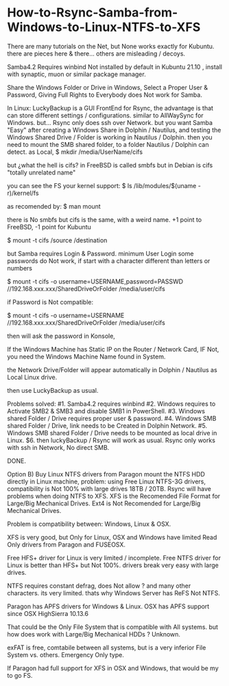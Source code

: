 # How-to-Rsync-Samba-from-Windows-to-Linux-NTFS-to-XFS

There are many tutorials on the Net,
but None works exactly for Kubuntu.
there are pieces here & there...
others are misleading / decoys.

Samba4.2
Requires winbind
Not installed by default in Kubuntu 21.10 , install with synaptic, muon or similar package manager.

Share the Windows Folder or Drive in Windows,
Select a Proper User & Password,
Giving Full Rights to Everybody does Not work for Samba.

In Linux:
LuckyBackup is a GUI FrontEnd for Rsync, the advantage is that can store different settings / configurations.
similar to AllWaySync for Windows.
but...
Rsync only does ssh over Network.
but you want Samba
"Easy"
after creating a Windows Share in Dolphin / Nautilus, and testing the Windows Shared Drive / Folder is working in Nautilus / Dolphin.
then
you need to mount the SMB shared folder, to a folder Nautilus / Dolphin can detect.
as Local,
$ mkdir /media/UserName/cifs

but ¿what the hell is cifs?
in FreeBSD is called smbfs
but in Debian is cifs "totally unrelated name"

you can see the FS your kernel support:
$ ls /lib/modules/$(uname -r)/kernel/fs

as recomended by:
$ man mount

there is No smbfs
but cifs is the same, with a weird name.
+1 point to FreeBSD,
-1 point for Kubuntu

$ mount -t cifs /source /destination

but Samba requires Login & Password.
minimum User Login
some passwords do Not work, if start with a character different than letters or numbers

$ mount -t cifs -o username=USERNAME,password=PASSWD //192.168.xxx.xxx/SharedDriveOrFolder /media/user/cifs

if Password is Not compatible:

$ mount -t cifs -o username=USERNAME //192.168.xxx.xxx/SharedDriveOrFolder /media/user/cifs

then will ask the password in Konsole,

If the Windows Machine has Static IP on the Router / Network Card,
IF Not, you need the Windows Machine Name found in System. 

the Network Drive/Folder will appear automatically in Dolphin / Nautilus as Local Linux drive.

then use LuckyBackup as usual.

Problems solved:
#1. Samba4.2 requires winbind
#2. Windows requires to Activate SMB2 & SMB3 and disable SMB1 in PowerShell.
#3. Windows shared Folder / Drive requires proper user & password.
#4. Windows SMB shared Folder / Drive, link needs to be Created in Dolphin Network.
#5. Windows SMB shared Folder / Drive needs to be mounted as local drive in Linux.
$6. then luckyBackup / Rsync will work as usual.
Rsync only works with ssh in Network,
No direct SMB.

DONE.

Option B)
Buy Linux NTFS drivers from Paragon
mount the NTFS HDD directly in Linux machine,
problem:
using Free Linux NTFS-3G drivers,
compatibility is Not 100% with large drives 18TB / 20TB.
Rsync will have problems when doing NTFS to XFS.
XFS is the Recomended File Format for Large/Big Mechanical Drives.
Ext4 is Not Recomended for Large/Big Mechanical Drives.

Problem is compatibility between:
Windows, Linux & OSX.

XFS is very good, but Only for Linux,
OSX and Windows have limited Read Only drivers from Paragon and FUSEOSX.

Free HFS+ driver for Linux is very limited / incomplete.
Free NTFS driver for Linux is better than HFS+ but Not 100%.
drivers break very easy with large drives.

NTFS requires constant defrag,
does Not allow ? and many other characters.
its very limited.
thats why Windows Server has ReFS Not NTFS.

Paragon has APFS drivers for Windows & Linux.
OSX has APFS support since OSX HighSierra 10.13.6

That could be the Only File System that is compatible with All systems.
but how does work with Large/Big Mechanical HDDs ? Unknown.

exFAT is free, comtabile between all systems,
but is a very inferior File System vs. others.
Emergency Only type.

If Paragon had full support for XFS in OSX and Windows,
that would be my to go FS.

